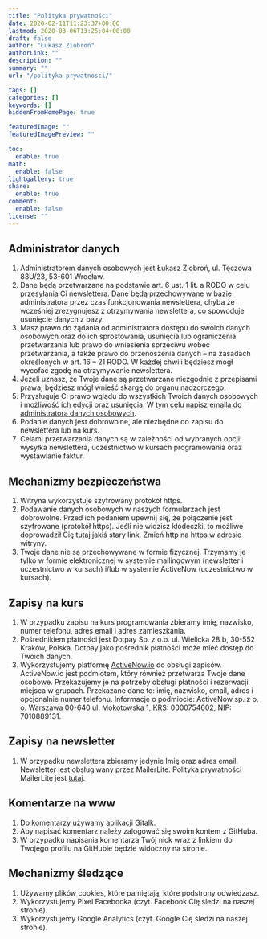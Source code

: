 ```yaml
---
title: "Polityka prywatności"
date: 2020-02-11T11:23:37+00:00
lastmod: 2020-03-06T13:25:04+00:00
draft: false
author: "Łukasz Ziobroń"
authorLink: ""
description: ""
summary: ""
url: "/polityka-prywatnosci/"

tags: []
categories: []
keywords: []
hiddenFromHomePage: true

featuredImage: ""
featuredImagePreview: ""

toc:
  enable: true
math:
  enable: false
lightgallery: true
share:
  enable: true
comment:
  enable: false
license: ""
---
```


## Administrator danych

1. Administratorem danych osobowych jest Łukasz Ziobroń, ul. Tęczowa 83U/23, 53-601 Wrocław.
2. Dane będą przetwarzane na podstawie art. 6 ust. 1 lit. a RODO w celu przesyłania Ci newslettera. Dane będą przechowywane w bazie administratora przez czas funkcjonowania newslettera, chyba że wcześniej zrezygnujesz z otrzymywania newslettera, co spowoduje usunięcie danych z bazy.
3. Masz prawo do żądania od administratora dostępu do swoich danych osobowych oraz do ich sprostowania, usunięcia lub ograniczenia przetwarzania lub prawo do wniesienia sprzeciwu wobec przetwarzania, a także prawo do przenoszenia danych – na zasadach określonych w art. 16 – 21 RODO. W każdej chwili będziesz mógł wycofać zgodę na otrzymywanie newslettera.
4. Jeżeli uznasz, że Twoje dane są przetwarzane niezgodnie z przepisami prawa, będziesz mógł wnieść skargę do organu nadzorczego.
5. Przysługuje Ci prawo wglądu do wszystkich Twoich danych osobowych i możliwość ich edycji oraz usunięcia. W tym celu [napisz emaila do administratora danych osobowych][mail-Lukasz].
6. Podanie danych jest dobrowolne, ale niezbędne do zapisu do newslettera lub na kurs.
7. Celami przetwarzania danych są w zależności od wybranych opcji: wysyłka newslettera, uczestnictwo w kursach programowania oraz wystawianie faktur.

## Mechanizmy bezpieczeństwa

1. Witryna wykorzystuje szyfrowany protokół https.
2. Podawanie danych osobowych w naszych formularzach jest dobrowolne. Przed ich podaniem upewnij się, że połączenie jest szyfrowane (protokół https). Jeśli nie widzisz kłódeczki, to możliwe doprowadził Cię tutaj jakiś stary link. Zmień http na https w adresie witryny.
3. Twoje dane nie są przechowywane w formie fizycznej. Trzymamy je tylko w formie elektronicznej w systemie mailingowym (newsletter i uczestnictwo w kursach) i/lub w systemie ActiveNow (uczestnictwo w kursach).

## Zapisy na kurs

1. W przypadku zapisu na kurs programowania zbieramy imię, nazwisko, numer telefonu, adres email i adres zamieszkania.
2. Pośrednikiem płatności jest Dotpay Sp. z o.o. ul. Wielicka 28 b, 30-552 Kraków, Polska. Dotpay jako pośrednik płatności może mieć dostęp do Twoich danych.
3. Wykorzystujemy platformę [ActiveNow.io][active-now-io] do obsługi zapisów. ActiveNow.io jest podmiotem, który również przetwarza Twoje dane osobowe. Przekazujemy je na potrzeby obsługi płatności i rezerwacji miejsca w grupach. Przekazane dane to: imię, nazwisko, email, adres i opcjonalnie numer telefonu. Informacje o podmiocie: ActiveNow sp. z o. o. Warszawa 00-640 ul. Mokotowska 1, KRS: 0000754602, NIP: 7010889131.

## Zapisy na newsletter

1. W przypadku newslettera zbieramy jedynie Imię oraz adres email. Newsletter jest obsługiwany przez MailerLite. Polityka prywatności MailerLite jest [tutaj][mailer-lite].

## Komentarze na www

1. Do komentarzy używamy aplikacji Gitalk.
2. Aby napisać komentarz należy zalogować się swoim kontem z GitHuba.
3. W przypadku napisania komentarza Twój nick wraz z linkiem do Twojego profilu na GitHubie będzie widoczny na stronie.

## Mechanizmy śledzące

1. Używamy plików cookies, które pamiętają, które podstrony odwiedzasz.
2. Wykorzystujemy Pixel Facebooka (czyt. Facebook Cię śledzi na naszej stronie).
3. Wykorzystujemy Google Analytics (czyt. Google Cię śledzi na naszej stronie).

 [mail-Lukasz]: mailto:lukasz@coders.school
 [active-now-io]: https://activenow.io/
 [mailer-lite]: https://www.mailerlite.com/legal/privacy-policy